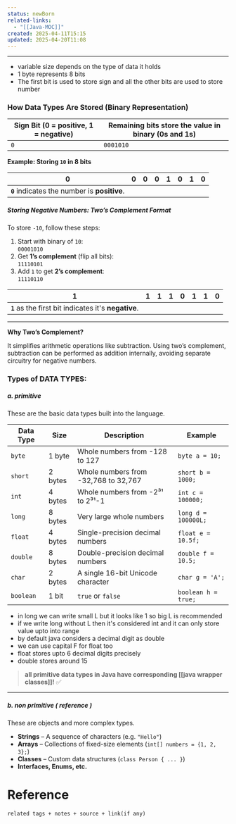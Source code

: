 ```yaml
---
status: newBorn
related-links:
  - "[[Java-MOC]]"
created: 2025-04-11T15:15
updated: 2025-04-20T11:08
---
```

---

- variable size depends on the type of data it holds
- 1 byte represents 8 bits
- The first bit is used to store sign and all the other bits are used to store number

### **How Data Types Are Stored (Binary Representation)**

|Sign Bit (0 = positive, 1 = negative)|Remaining bits store the value in binary (0s and 1s)|
|---|---|
|`0`|`0001010`|
**Example: Storing `10` in 8 bits**

|0|0|0|0|1|0|1|0|
|---|---|---|---|---|---|---|---|
|**`0`** indicates the number is **positive**.||||||||

##### **Storing Negative Numbers: Two’s Complement Format**

To store `-10`, follow these steps:

1. Start with binary of `10`:  
    `00001010`
2. Get **1’s complement** (flip all bits):  
    `11110101`
3. Add `1` to get **2’s complement**:  
    `11110110`

|1|1|1|1|0|1|1|0|
|---|---|---|---|---|---|---|---|
|**`1`** as the first bit indicates it's **negative**.||||||||

---

**Why Two’s Complement?**

It simplifies arithmetic operations like subtraction. Using two’s complement, subtraction can be performed as addition internally, avoiding separate circuitry for negative numbers.

### Types of DATA TYPES:

##### a. primitive

These are the basic data types built into the language.

| Data Type | Size    | Description                          | Example             |
| --------- | ------- | ------------------------------------ | ------------------- |
| `byte`    | 1 byte  | Whole numbers from -128 to 127       | `byte a = 10;`      |
| `short`   | 2 bytes | Whole numbers from -32,768 to 32,767 | `short b = 1000;`   |
| `int`     | 4 bytes | Whole numbers from -2³¹ to 2³¹-1     | `int c = 100000;`   |
| `long`    | 8 bytes | Very large whole numbers             | `long d = 100000L;` |
| `float`   | 4 bytes | Single-precision decimal numbers     | `float e = 10.5f;`  |
| `double`  | 8 bytes | Double-precision decimal numbers     | `double f = 10.5;`  |
| `char`    | 2 bytes | A single 16-bit Unicode character    | `char g = 'A';`     |
| `boolean` | 1 bit   | `true` or `false`                    | `boolean h = true;` |
- in long we can write small L but it looks like 1 so big L is recommended
- if we write long without L then it's considered int and it can only store value upto into range
- by default java considers a decimal digit as double
- we can use capital F for float too
- float stores upto 6 decimal digits precisely
- double stores around 15

> **all primitive data types in Java have corresponding [[java wrapper classes]]!** ✅

---

##### b. non primitive ( reference )

These are objects and more complex types.

- **Strings** – A sequence of characters (e.g. `"Hello"`)
- **Arrays** – Collections of fixed-size elements (`int[] numbers = {1, 2, 3};`)
- **Classes** – Custom data structures (`class Person { ... }`)
- **Interfaces, Enums, etc.**


# Reference
`related tags + notes + source + link(if any)`
